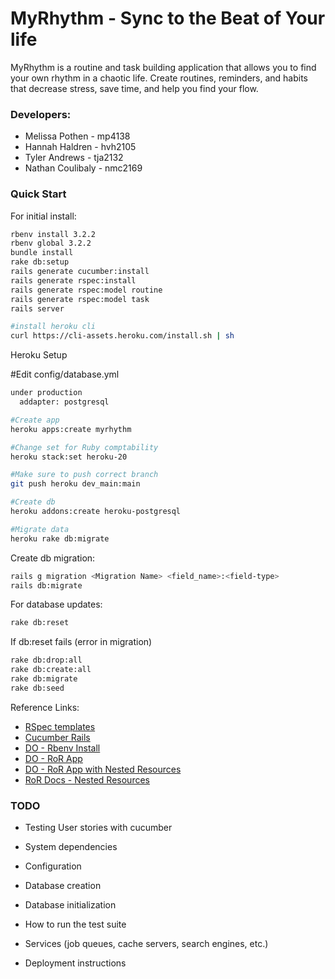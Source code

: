 # MyRhythm - Sync to the Beat of Your life

MyRhythm is a routine and task building application that allows you to find
your own rhythm in a chaotic life. Create routines, reminders, and habits that
decrease stress, save time, and help you find your flow.

### Developers:
* Melissa Pothen   - mp4138
* Hannah Haldren   - hvh2105
* Tyler Andrews    - tja2132
* Nathan Coulibaly - nmc2169

### Quick Start
For initial install:
```sh 
rbenv install 3.2.2
rbenv global 3.2.2
bundle install
rake db:setup
rails generate cucumber:install
rails generate rspec:install
rails generate rspec:model routine
rails generate rspec:model task
rails server

#install heroku cli
curl https://cli-assets.heroku.com/install.sh | sh
```

Heroku Setup

#Edit config/database.yml
```sh
under production
  addapter: postgresql
```
```sh
#Create app
heroku apps:create myrhythm

#Change set for Ruby comptability
heroku stack:set heroku-20

#Make sure to push correct branch
git push heroku dev_main:main

#Create db
heroku addons:create heroku-postgresql

#Migrate data
heroku rake db:migrate
```



Create db migration:
```sh
rails g migration <Migration Name> <field_name>:<field-type>
rails db:migrate
```
For database updates:
```sh
rake db:reset
```
If db:reset fails (error in migration)
```sh
rake db:drop:all
rake db:create:all
rake db:migrate
rake db:seed
```

Reference Links:
* [RSpec templates](https://github.com/rspec/rspec-rails)
* [Cucumber Rails](https://github.com/cucumber/cucumber-rails)
* [DO - Rbenv Install](https://www.digitalocean.com/community/tutorials/how-to-install-ruby-on-rails-with-rbenv-on-ubuntu-20-04)
* [DO - RoR App](https://www.digitalocean.com/community/tutorials/how-to-build-a-ruby-on-rails-application)
* [DO - RoR App with Nested Resources](https://www.digitalocean.com/community/tutorials/how-to-create-nested-resources-for-a-ruby-on-rails-application)
* [RoR Docs - Nested Resources](https://guides.rubyonrails.org/routing.html#nested-resources)


### TODO
* Testing User stories with cucumber

* System dependencies

* Configuration

* Database creation

* Database initialization

* How to run the test suite

* Services (job queues, cache servers, search engines, etc.)

* Deployment instructions
